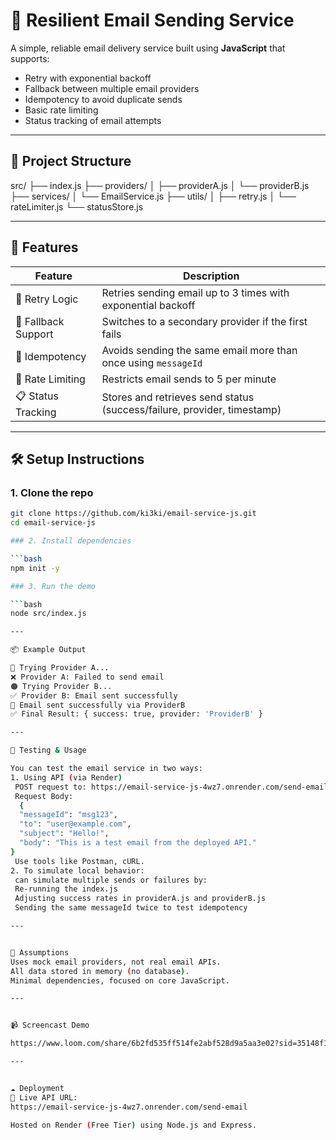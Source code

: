 # 📧 Resilient Email Sending Service

A simple, reliable email delivery service built using **JavaScript** that supports:
- Retry with exponential backoff
- Fallback between multiple email providers
- Idempotency to avoid duplicate sends
- Basic rate limiting
- Status tracking of email attempts

---

## 📁 Project Structure
src/
├── index.js
├── providers/
│ ├── providerA.js
│ └── providerB.js
├── services/
│ └── EmailService.js
├── utils/
│ ├── retry.js
│ └── rateLimiter.js
└── statusStore.js


---

## 🚀 Features

| Feature             | Description |
|---------------------|-------------|
| 🔁 Retry Logic       | Retries sending email up to 3 times with exponential backoff |
| 🔄 Fallback Support  | Switches to a secondary provider if the first fails |
| 🧠 Idempotency       | Avoids sending the same email more than once using `messageId` |
| 🚦 Rate Limiting     | Restricts email sends to 5 per minute |
| 📋 Status Tracking   | Stores and retrieves send status (success/failure, provider, timestamp) |

---

## 🛠️ Setup Instructions

### 1. Clone the repo

```bash
git clone https://github.com/ki3ki/email-service-js.git
cd email-service-js

### 2. Install dependencies

```bash
npm init -y

### 3. Run the demo

```bash
node src/index.js

---

📦 Example Output

🔵 Trying Provider A...
❌ Provider A: Failed to send email
🟠 Trying Provider B...
✅ Provider B: Email sent successfully
🎉 Email sent successfully via ProviderB
✅ Final Result: { success: true, provider: 'ProviderB' }

---

🧪 Testing & Usage

You can test the email service in two ways:
1. Using API (via Render)
 POST request to: https://email-service-js-4wz7.onrender.com/send-email
 Request Body:
  {
  "messageId": "msg123",
  "to": "user@example.com",
  "subject": "Hello!",
  "body": "This is a test email from the deployed API."
}
 Use tools like Postman, cURL.
2. To simulate local behavior:
 can simulate multiple sends or failures by:
 Re-running the index.js
 Adjusting success rates in providerA.js and providerB.js
 Sending the same messageId twice to test idempotency

---


📌 Assumptions
Uses mock email providers, not real email APIs.
All data stored in memory (no database).
Minimal dependencies, focused on core JavaScript.

---


📹 Screencast Demo

https://www.loom.com/share/6b2fd535ff514fe2abf528d9a5aa3e02?sid=35148f11-6d8b-4ac3-9b94-a3f5fe758780

---


☁️ Deployment
🚀 Live API URL:
https://email-service-js-4wz7.onrender.com/send-email

Hosted on Render (Free Tier) using Node.js and Express.
